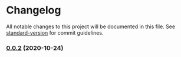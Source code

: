 # Changelog

All notable changes to this project will be documented in this file. See [standard-version](https://github.com/conventional-changelog/standard-version) for commit guidelines.

### [0.0.2](https://github.com/Herm71/rcid-core-functionality/compare/v0.0.1...v0.0.2) (2020-10-24)
